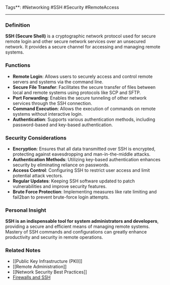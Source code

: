 Tags**: #Networking #SSH #Security #RemoteAccess

---

### Definition

**SSH (Secure Shell)** is a cryptographic network protocol used for secure remote login and other secure network services over an unsecured network. It provides a secure channel for accessing and managing remote systems.

### Functions

- **Remote Login**: Allows users to securely access and control remote servers and systems via the command line.
- **Secure File Transfer**: Facilitates the secure transfer of files between local and remote systems using protocols like SCP and SFTP.
- **Port Forwarding**: Enables the secure tunneling of other network services through the SSH connection.
- **Command Execution**: Allows the execution of commands on remote systems without interactive login.
- **Authentication**: Supports various authentication methods, including password-based and key-based authentication.

### Security Considerations

- **Encryption**: Ensures that all data transmitted over SSH is encrypted, protecting against eavesdropping and man-in-the-middle attacks.
- **Authentication Methods**: Utilizing key-based authentication enhances security by eliminating reliance on passwords.
- **Access Control**: Configuring SSH to restrict user access and limit potential attack vectors.
- **Regular Updates**: Keeping SSH software updated to patch vulnerabilities and improve security features.
- **Brute Force Protection**: Implementing measures like rate limiting and fail2ban to prevent brute-force login attempts.

### Personal Insight

**SSH is an indispensable tool for system administrators and developers**, providing a secure and efficient means of managing remote systems. Mastery of SSH commands and configurations can greatly enhance productivity and security in remote operations.

### Related Notes

- [[Public Key Infrastructure (PKI)]]
- [[Remote Administration]]
- [[Network Security Best Practices]]
- [Firewalls and SSH](Firewalls%20and%20SSH.md)